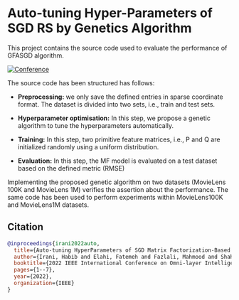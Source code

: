 # Auto-tuning Hyper-Parameters of SGD RS by Genetics Algorithm
This project contains the source code used to evaluate the performance of GFASGD algorithm.

[![Conference](https://img.shields.io/badge/Conference-2022-008000.svg)](https://coinsconf.com)

The source code has been structured has follows:

- **Preprocessing:** we only save the defined entries in sparse coordinate format. The dataset is divided into two sets, i.e., train and test sets.

- **Hyperparameter optimisation:** In this step, we propose a genetic algorithm to tune the hyperparameters automatically.

- **Training:** In this step, two primitive feature matrices, i.e., P and Q are initialized randomly using a uniform distribution.

- **Evaluation:** In this step, the MF model is evaluated on a test dataset based on the defined metric (RMSE)


Implementing the proposed genetic algorithm on two datasets (MovieLens 100K and MovieLens 1M) verifies the assertion about the performance. The same code has been used to perform experiments within MovieLens100K and MovieLens1M datasets.

<!-- CITATION -->
## Citation


```bibtex
@inproceedings{irani2022auto,
  title={Auto-tuning HyperParameters of SGD Matrix Factorization-Based Recommender Systems Using Genetic Algorithm},
  author={Irani, Habib and Elahi, Fatemeh and Fazlali, Mahmood and Shahsavari, Mahyar and Farahani, Bahar},
  booktitle={2022 IEEE International Conference on Omni-layer Intelligent Systems (COINS)},
  pages={1--7},
  year={2022},
  organization={IEEE}
}
```
